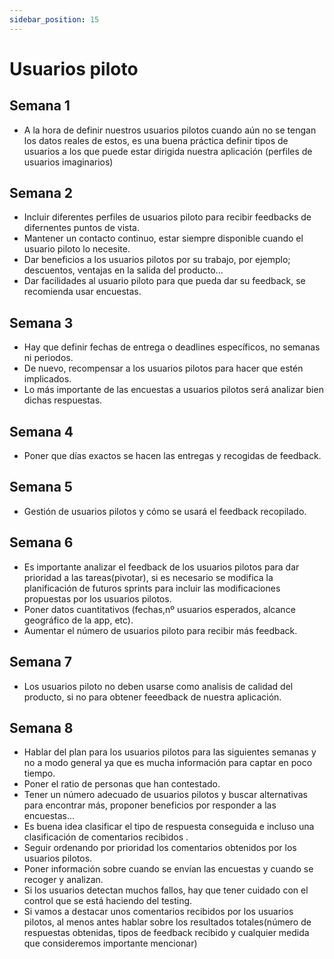 ```yaml
---
sidebar_position: 15
---
```


# Usuarios piloto
## Semana 1
- A la hora de definir nuestros usuarios pilotos cuando aún no se tengan los datos reales de estos, es una buena práctica definir tipos de usuarios a los que puede estar dirigida nuestra aplicación (perfiles de usuarios imaginarios)

## Semana 2
- Incluir diferentes perfiles de usuarios piloto para recibir feedbacks de difernentes puntos de vista.
- Mantener un contacto continuo, estar siempre disponible cuando el usuario piloto lo necesite.
- Dar beneficios a los usuarios pilotos por su trabajo, por ejemplo; descuentos, ventajas en la salida del producto...
- Dar facilidades al usuario piloto para que pueda dar su feedback, se recomienda usar encuestas.

## Semana 3
- Hay que definir fechas de entrega o deadlines específicos, no semanas ni periodos.
- De nuevo, recompensar a los usuarios pilotos para hacer que estén implicados.
- Lo más importante de las encuestas a usuarios pilotos será analizar bien dichas respuestas.

## Semana 4
- Poner que días exactos se hacen las entregas y recogidas de feedback.

## Semana 5
- Gestión de usuarios pilotos y cómo se usará el feedback recopilado.

## Semana 6
- Es importante analizar el feedback de los usuarios pilotos para dar prioridad a las tareas(pivotar), si es necesario se modifica la planificación de futuros sprints para incluir las modificaciones propuestas por los usuarios pilotos.
- Poner datos cuantitativos (fechas,nº usuarios esperados, alcance geográfico de la app, etc).
- Aumentar el número de usuarios piloto para recibir más feedback.

## Semana 7
- Los usuarios piloto no deben usarse como analisis de calidad del producto, si no para obtener feeedback de nuestra aplicación.

## Semana 8 
- Hablar del plan para los usuarios pilotos para las siguientes semanas y no a modo general ya que es mucha información para captar en poco tiempo.
- Poner el ratio de personas que han contestado.
- Tener un número adecuado de usuarios pilotos y buscar alternativas para encontrar más, proponer beneficios por responder a las encuestas...
- Es buena idea clasificar el tipo de respuesta conseguida e incluso una clasificación de comentarios recibidos .
- Seguir ordenando por prioridad los comentarios obtenidos por los usuarios pilotos.
- Poner información sobre cuando se envían las encuestas y cuando se recoger y analizan.
- Si los usuarios detectan muchos fallos, hay que tener cuidado con el control que se está haciendo del testing.
- Si vamos a destacar unos comentarios recibidos por los usuarios pilotos, al menos antes hablar sobre los resultados totales(número de respuestas obtenidas, tipos de feedback recibido y cualquier medida que consideremos importante mencionar)